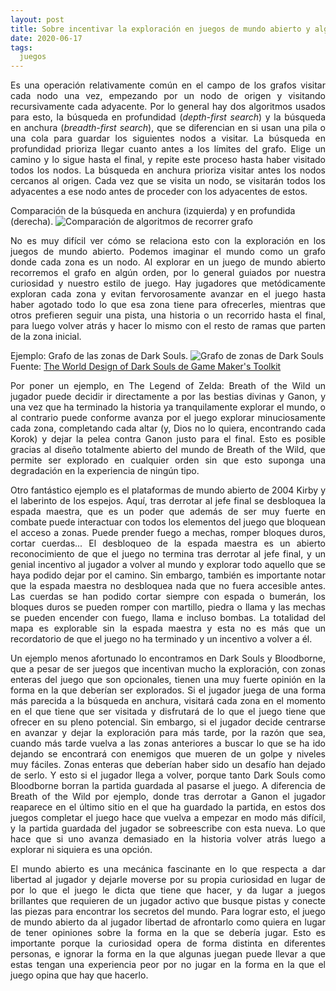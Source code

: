 ```yaml
---
layout: post
title: Sobre incentivar la exploración en juegos de mundo abierto y algoritmos para recorrer grafos 
date: 2020-06-17
tags:
  juegos
---
```

<p style='text-align: justify;'>Es una operación relativamente común en el campo de los grafos visitar cada nodo una vez, empezando por un nodo de origen y visitando recursivamente cada adyacente. Por lo general hay dos algoritmos usados para esto, la búsqueda en profundidad (<i>depth-first search</i>) y la búsqueda en anchura (<i>breadth-first search</i>), que se diferencian en si usan una pila o una cola para guardar los siguientes nodos a visitar. La búsqueda en profundidad prioriza llegar cuanto antes a los límites del grafo. Elige un camino y lo sigue hasta el final, y repite este proceso hasta haber visitado todos los nodos. La búsqueda en anchura prioriza visitar antes los nodos cercanos al origen. Cada vez que se visita un nodo, se visitarán todos los adyacentes a ese nodo antes de proceder con los adyacentes de estos.</p>

Comparación de la búsqueda en anchura (izquierda) y en profundida (derecha).
![Comparación de algoritmos de recorrer grafo](https://raw.githubusercontent.com/asielorz/blog/master/images/graph-traversal.gif)

<p style='text-align: justify;'>No es muy difícil ver cómo se relaciona esto con la exploración en los juegos de mundo abierto. Podemos imaginar el mundo como un grafo donde cada zona es un nodo. Al explorar en un juego de mundo abierto recorremos el grafo en algún orden, por lo general guiados por nuestra curiosidad y nuestro estilo de juego. Hay jugadores que metódicamente exploran cada zona y evitan fervorosamente avanzar en el juego hasta haber agotado todo lo que esa zona tiene para ofrecerles, mientras que otros prefieren seguir una pista, una historia o un recorrido hasta el final, para luego volver atrás y hacer lo mismo con el resto de ramas que parten de la zona inicial. </p>

Ejemplo: Grafo de las zonas de Dark Souls.
![Grafo de zonas de Dark Souls](https://raw.githubusercontent.com/asielorz/blog/master/images/grafo-dark-souls-gmtk.png)
<br>Fuente: [The World Design of Dark Souls de Game Maker's Toolkit](https://www.youtube.com/watch?v=QhWdBhc3Wjc)

<p style='text-align: justify;'>Por poner un ejemplo, en The Legend of Zelda: Breath of the Wild un jugador puede decidir ir directamente a por las bestias divinas y Ganon, y una vez que ha terminado la historia ya tranquilamente explorar el mundo, o al contrario puede conforme avanza por el juego explorar minuciosamente cada zona, completando cada altar (y, Dios no lo quiera, encontrando cada Korok) y dejar la pelea contra Ganon justo para el final. Esto es posible gracias al diseño totalmente abierto del mundo de Breath of the Wild, que permite ser explorado en cualquier orden sin que esto suponga una degradación en la experiencia de ningún tipo.</p>

<p style='text-align: justify;'>Otro fantástico ejemplo es el plataformas de mundo abierto de 2004 Kirby y el laberinto de los espejos. Aquí, tras derrotar al jefe final se desbloquea la espada maestra, que es un poder que además de ser muy fuerte en combate puede interactuar con todos los elementos del juego que bloquean el acceso a zonas. Puede prender fuego a mechas, romper bloques duros, cortar cuerdas... El desbloqueo de la espada maestra es un abierto reconocimiento de que el juego no termina tras derrotar al jefe final, y un genial incentivo al jugador a volver al mundo y explorar todo aquello que se haya podido dejar por el camino. Sin embargo, también es importante notar que la espada maestra no desbloquea nada que no fuera accesible antes. Las cuerdas se han podido cortar siempre con espada o bumerán, los bloques duros se pueden romper con martillo, piedra o llama y las mechas se pueden encender con fuego, llama e incluso bombas. La totalidad del mapa es explorable sin la espada maestra y esta no es más que un recordatorio de que el juego no ha terminado y un incentivo a volver a él.</p>

<p style='text-align: justify;'>Un ejemplo menos afortunado lo encontramos en Dark Souls y Bloodborne, que a pesar de ser juegos que incentivan mucho la exploración, con zonas enteras del juego que son opcionales, tienen una muy fuerte opinión en la forma en la que deberían ser explorados. Si el jugador juega de una forma más parecida a la búsqueda en anchura, visitará cada zona en el momento en el que tiene que ser visitada y disfrutará de lo que el juego tiene que ofrecer en su pleno potencial. Sin embargo, si el jugador decide centrarse en avanzar y dejar la exploración para más tarde, por la razón que sea, cuando más tarde vuelva a las zonas anteriores a buscar lo que se ha ido dejando se encontrará con enemigos que mueren de un golpe y niveles muy fáciles. Zonas enteras que deberían haber sido un desafío han dejado de serlo. Y esto si el jugador llega a volver, porque tanto Dark Souls como Bloodborne borran la partida guardada al pasarse el juego. A diferencia de Breath of the Wild por ejemplo, donde tras derrotar a Ganon el jugador reaparece en el último sitio en el que ha guardado la partida, en estos dos juegos completar el juego hace que vuelva a empezar en modo más difícil, y la partida guardada del jugador se sobreescribe con esta nueva. Lo que hace que si uno avanza demasiado en la historia volver atrás luego a explorar ni siquiera es una opción.</p>

<p style='text-align: justify;'>El mundo abierto es una mecánica fascinante en lo que respecta a dar libertad al jugador y dejarle moverse por su propia curiosidad en lugar de por lo que el juego le dicta que tiene que hacer, y da lugar a juegos brillantes que requieren de un jugador activo que busque pistas y conecte las piezas para encontrar los secretos del mundo. Para lograr esto, el juego de mundo abierto da al jugador libertad de afrontarlo como quiera en lugar de tener opiniones sobre la forma en la que se debería jugar. Esto es importante porque la curiosidad opera de forma distinta en diferentes personas, e ignorar la forma en la que algunas juegan puede llevar a que estas tengan una experiencia peor por no jugar en la forma en la que el juego opina que hay que hacerlo.</p>
